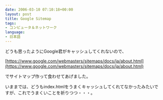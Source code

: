 ```yaml
---
date: 2006-03-10 07:10:18+00:00
layout: post
title: Google Sitemap
tags:
- コンピュータ＆ネットワーク
language:
- 日本語
---
```


どうも思ったようにGoogle君がキャッシュしてくれないので、

[https://www.google.com/webmasters/sitemaps/docs/ja/about.html](https://www.google.com/webmasters/sitemaps/docs/ja/about.html)

でサイトマップ作って食わせてあげました。

いままでは、どうもindex.htmlをうまくキャッシュしてくれてなかったみたいですが、これでうまくいことを祈りつつ・・・。

